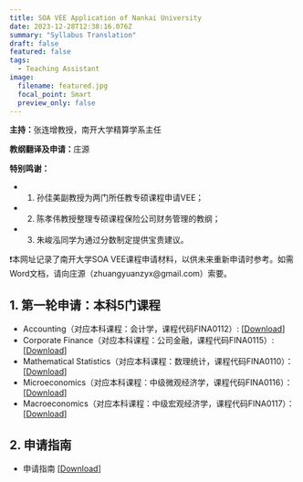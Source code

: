```yaml
---
title: SOA VEE Application of Nankai University
date: 2023-12-28T12:38:16.076Z
summary: "Syllabus Translation"
draft: false
featured: false
tags:
  - Teaching Assistant
image:
  filename: featured.jpg
  focal_point: Smart
  preview_only: false
---
```

<b>主持：</b>张连增教授，南开大学精算学系主任

<b>教纲翻译及申请：</b>庄源

<b>特别鸣谢：</b>
* 1. 孙佳美副教授为两门所任教专硕课程申请VEE；

* 2. 陈孝伟教授整理专硕课程保险公司财务管理的教纲；

* 3. 朱峻泓同学为通过分数制定提供宝贵建议。

<p>&#10071;本网址记录了南开大学SOA VEE课程申请材料，以供未来重新申请时参考。如需Word文档，请向庄源（zhuangyuanzyx@gmail.com）索要。</p>

## 1. 第一轮申请：本科5门课程

* Accounting（对应本科课程：会计学，课程代码FINA0112）: [[Download](https://yuanzhuang.site/uploads/VEE/Accounting_Description_and_syllabus_Nankai_University.pdf)]
* Corporate Finance（对应本科课程：公司金融，课程代码FINA0115）:[[Download](https://yuanzhuang.site/uploads/VEE/Corporate_Finance_Description_and_syllabus_Nankai_University.pdf)]
* Mathematical Statistics（对应本科课程：数理统计，课程代码FINA0110）：[[Download](https://yuanzhuang.site/uploads/VEE/Mathematical_Statistics_Description_and_syllabus_Nankai_University.pdf)]
* Microeconomics（对应本科课程：中级微观经济学，课程代码FINA0116）：[[Download](https://yuanzhuang.site/uploads/VEE/Intermediate_Microeconomics_Description_and_syllabus_Nankai_University.pdf)]
* Macroeconomics（对应本科课程：中级宏观经济学，课程代码FINA0117）：[[Download](https://yuanzhuang.site/uploads/VEE/Intermediate_Macroeconomics_Description_and_syllabus_Nankai_University.pdf)]

## 2. 申请指南
* 申请指南 [[Download](https://yuanzhuang.site/uploads/VEE/VEE_Tutorial.pdf)]

